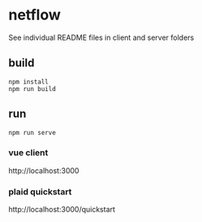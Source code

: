 # netflow

See individual README files in client and server folders

## build

    npm install
    npm run build

## run

    npm run serve

### vue client
http://localhost:3000

### plaid quickstart
http://localhost:3000/quickstart